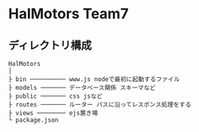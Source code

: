 # HalMotors Team7

## ディレクトリ構成
```
HalMotors
│
├ bin ────────── www.js nodeで最初に起動するファイル
├ models ─────── データベース関係 スキーマなど
├ public ─────── css jsなど
├ routes ─────── ルーター パスに沿ってレスポンス処理をする
├ views ──────── ejs置き場
└ package.json
```
